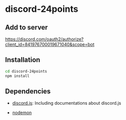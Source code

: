 # discord-24points

## Add to server

https://discord.com/oauth2/authorize?client_id=841976700019671040&scope=bot

## Installation

```sh
cd discord-24points
npm install
```

## Dependencies

- [discord.js](https://discord.js.org/#/): Including documentations about discord.js

- [nodemon](https://nodemon.io/)
